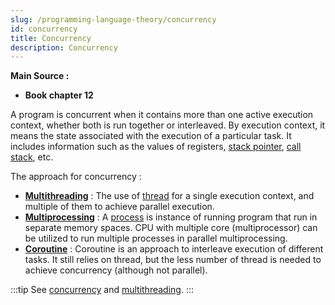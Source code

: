 ```yaml
---
slug: /programming-language-theory/concurrency
id: concurrency
title: Concurrency
description: Concurrency
---
```


**Main Source :**

- **Book chapter 12**

A program is concurrent when it contains more than one active execution context, whether both is run together or interleaved. By execution context, it means the state associated with the execution of a particular task. It includes information such as the values of registers, [stack pointer](/computer-organization-and-architecture/registers-and-ram#type-of-registers), [call stack](/programming-language-theory/subroutines#call-stack), etc.

The approach for concurrency :

- **[Multithreading](/computer-and-programming-fundamentals/concurrency#multithreading)** : The use of [thread](/computer-and-programming-fundamentals/concurrency#thread) for a single execution context, and multiple of them to achieve parallel execution.
- **[Multiprocessing](/computer-and-programming-fundamentals/concurrency#multiprocessing)** : A [process](/computer-and-programming-fundamentals/concurrency#process) is instance of running program that run in separate memory spaces. CPU with multiple core (multiprocessor) can be utilized to run multiple processes in parallel multiprocessing.
- **[Coroutine](/computer-and-programming-fundamentals/concurrency#coroutine)** : Coroutine is an approach to interleave execution of different tasks. It still relies on thread, but the less number of thread is needed to achieve concurrency (although not parallel).

:::tip
See [concurrency](/computer-and-programming-fundamentals/concurrency) and [multithreading](/operating-system/multithreading).
:::
